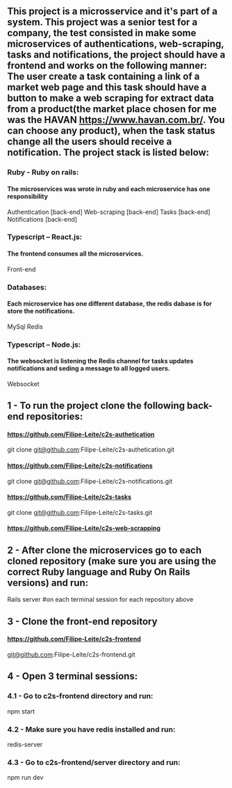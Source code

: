 ## This project is a microsservice and it's part of a system. This project was a senior test for a company, the test consisted in make some microservices of authentications, web-scraping, tasks and notifications, the project should have a frontend and works on the following manner: The user create a task containing a link of a market web page and this task should have a button to make a web scraping for extract data from a product(the market place chosen for me was the HAVAN <https://www.havan.com.br/>. You can choose any product), when the task status change all the users should receive a notification. The project stack is listed below:

### Ruby - Ruby on rails:
#### The microservices was wrote in ruby and each microservice has one responsibility

Authentication [back-end]
Web-scraping [back-end]
Tasks [back-end]
Notifications [back-end]

### Typescript – React.js:
#### The frontend consumes all the microservices.

Front-end

### Databases:
#### Each microservice has one different database, the redis dabase is for store the notifications.

MySql
Redis

### Typescript – Node.js:
#### The websocket is listening the Redis channel for tasks updates notifications and seding a message to all logged users.

Websocket

## 1 - To run the project clone the following back-end repositories:

#### https://github.com/Filipe-Leite/c2s-authetication

git clone git@github.com:Filipe-Leite/c2s-authetication.git

#### https://github.com/Filipe-Leite/c2s-notifications

git clone git@github.com:Filipe-Leite/c2s-notifications.git

#### https://github.com/Filipe-Leite/c2s-tasks

git clone git@github.com:Filipe-Leite/c2s-tasks.git

#### https://github.com/Filipe-Leite/c2s-web-scrapping

## 2 - After clone the microservices go to each cloned repository (make sure you are using the correct Ruby language and Ruby On Rails versions) and run:

Rails server #on each terminal session for each repository above

## 3 - Clone the front-end repository

#### https://github.com/Filipe-Leite/c2s-frontend

git@github.com:Filipe-Leite/c2s-frontend.git

## 4 - Open 3 terminal sessions:

### 4.1 - Go to c2s-frontend directory and run:

npm start

### 4.2 - Make sure you have redis installed and run:

redis-server

### 4.3 - Go to c2s-frontend/server directory and run:

npm run dev
